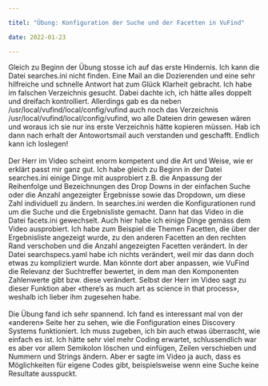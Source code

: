 ```yaml
---

titel: "Übung: Konfiguration der Suche und der Facetten in VuFind"

date: 2022-01-23

---
```



Gleich zu Beginn der Übung stosse ich auf das erste Hindernis. Ich kann die Datei searches.ini nicht finden. Eine Mail an die Dozierenden und eine sehr hilfreiche und schnelle Antwort hat zum Glück Klarheit gebracht. Ich habe im falschen Verzeichnis gesucht. Dabei dachte ich, ich hätte alles doppelt und dreifach kontrolliert. Allerdings gab es da neben /usr/local/vufind/local/config/vufind auch noch das Verzeichnis /usr/local/vufind/local/config/vufind, wo alle Dateien drin gewesen wären und woraus ich sie nur ins erste Verzeichnis hätte kopieren müssen. Hab ich dann nach erhalt der Antowortsmail auch verstanden und geschafft. Endlich kann ich loslegen!
<br><br>
Der Herr im Video scheint enorm kompetent und die Art und Weise, wie er erklärt passt mir ganz gut. Ich habe gleich zu Beginn in der Datei searches.ini einige Dinge mit ausprobiert z.B. die Anpassung der Reihenfolge und Bezeichnungen des Drop Downs in der einfachen Suche oder die Anzahl angezeigter Ergebnisse sowie das Dropdown, um diese Zahl individuell zu ändern. In searches.ini werden die Konfigurationen rund um die Suche und die Ergebnisliste gemacht. Dann hat das Video in die Datei facets.ini gewechselt. Auch hier habe ich einige Dinge gemäss dem Video ausprobiert. Ich habe zum Beispiel die Themen Facetten, die über der Ergebnisliste angezeigt wurde, zu den anderen Facetten an den rechten Rand verschoben und die Anzahl angezeigten Facetten verändert. In der Datei searchspecs.yaml habe ich nichts verändert, weil mir das dann doch etwas zu kompliziert wurde. Man könnte dort aber anpassen, wie VuFind die Relevanz der Suchtreffer bewertet, in dem man den Komponenten Zahlenwerte gibt bzw. diese verändert. Selbst der Herr im Video sagt zu dieser Funktion aber «there’s as much art as science in that process», weshalb ich lieber ihm zugesehen habe. 
<br><br>
Die Übung fand ich sehr spannend. Ich fand es interessant mal von der «anderen» Seite her zu sehen, wie die Fonfiguration eines Discovery Systems funktioniert. Ich muss zugeben, ich bin auch etwas überrascht, wie einfach es ist. Ich hätte sehr viel mehr Coding erwartet, schlussendlich war es aber vor allem Semikolon löschen und einfügen, Zeilen verschieben und Nummern und Strings ändern. Aber er sagte im Video ja auch, dass es Möglichkeiten für eigene Codes gibt, beispielsweise wenn eine Suche keine Resultate ausspuckt.  
